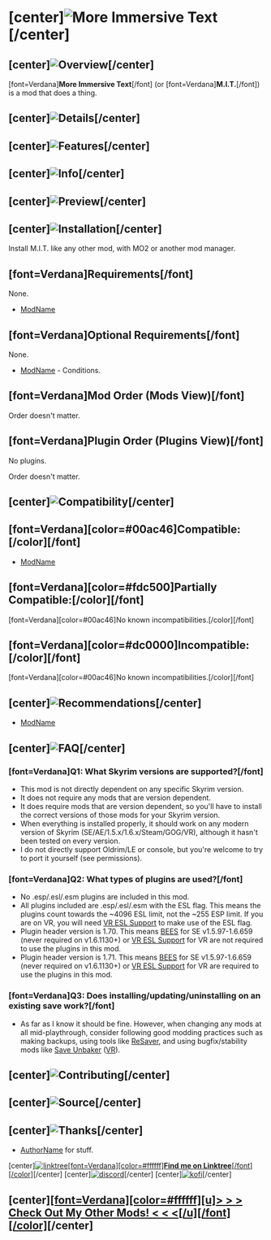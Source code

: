# \[center\]![More Immersive Text](https://raw.githubusercontent.com/GroundAura/More-Immersive-Text/main/docs/images/brand/Title.png)\[/center\]

## \[center\]![Overview](https://raw.githubusercontent.com/GroundAura/More-Immersive-Text/main/docs/images/banners/Overview.png)\[/center\]

\[font=Verdana\]**More Immersive Text**\[/font\] (or \[font=Verdana\]**M.I.T.**\[/font\]) is a mod that does a thing.

## \[center\]![Details](https://raw.githubusercontent.com/GroundAura/More-Immersive-Text/main/docs/images/banners/Details.png)\[/center\]

## \[center\]![Features](https://raw.githubusercontent.com/GroundAura/More-Immersive-Text/main/docs/images/banners/Features.png)\[/center\]

## \[center\]![Info](https://raw.githubusercontent.com/GroundAura/More-Immersive-Text/main/docs/images/banners/Info.png)\[/center\]

## \[center\]![Preview](https://raw.githubusercontent.com/GroundAura/More-Immersive-Text/main/docs/images/banners/Preview.png)\[/center\]

## \[center\]![Installation](https://raw.githubusercontent.com/GroundAura/More-Immersive-Text/main/docs/images/banners/Installation.png)\[/center\]

Install M.I.T. like any other mod, with MO2 or another mod manager.

## \[font=Verdana\]**Requirements**\[/font\]

None.

- [ModName]()

## \[font=Verdana\]**Optional Requirements**\[/font\]

None.

- [ModName]() - Conditions.

## \[font=Verdana\]**Mod Order (Mods View)**\[/font\]

Order doesn't matter.

## \[font=Verdana\]**Plugin Order (Plugins View)**\[/font\]

No plugins.

Order doesn't matter.

## \[center\]![Compatibility](https://raw.githubusercontent.com/GroundAura/More-Immersive-Text/main/docs/images/banners/Compatibility.png)\[/center\]

## \[font=Verdana\]\[color=#00ac46\]**Compatible:**\[/color\]\[/font\]

- [ModName]()

## \[font=Verdana\]\[color=#fdc500\]**Partially Compatible:**\[/color\]\[/font\]

\[font=Verdana\]\[color=#00ac46\]No known incompatibilities.\[/color\]\[/font\]

## \[font=Verdana\]\[color=#dc0000\]**Incompatible:**\[/color\]\[/font\]

\[font=Verdana\]\[color=#00ac46\]No known incompatibilities.\[/color\]\[/font\]

## \[center\]![Recommendations](https://raw.githubusercontent.com/GroundAura/More-Immersive-Text/main/docs/images/banners/Recommendations.png)\[/center\]

- [ModName]()

## \[center\]![FAQ](https://raw.githubusercontent.com/GroundAura/More-Immersive-Text/main/docs/images/banners/FAQ.png)\[/center\]

### **\[font=Verdana\]Q1: What Skyrim versions are supported?\[/font\]**

- This mod is not directly dependent on any specific Skyrim version.
- It does not require any mods that are version dependent.
- It does require mods that are version dependent, so you'll have to install the correct versions of those mods for your Skyrim version.
- When everything is installed properly, it should work on any modern version of Skyrim (SE/AE/1.5.x/1.6.x/Steam/GOG/VR), although it hasn't been tested on every version.
- I do not directly support Oldrim/LE or console, but you're welcome to try to port it yourself (see permissions).

### **\[font=Verdana\]Q2: What types of plugins are used?\[/font\]**

- No .esp/.esl/.esm plugins are included in this mod.
- All plugins included are .esp/.esl/.esm with the ESL flag. This means the plugins count towards the ~4096 ESL limit, not the ~255 ESP limit. If you are on VR, you will need [VR ESL Support](https://www.nexusmods.com/skyrimspecialedition/mods/106712/) to make use of the ESL flag.
- Plugin header version is 1.70. This means [BEES](https://www.nexusmods.com/skyrimspecialedition/mods/106441) for SE v1.5.97-1.6.659 (never required on v1.6.1130+) or [VR ESL Support](https://www.nexusmods.com/skyrimspecialedition/mods/106712/) for VR are not required to use the plugins in this mod.
- Plugin header version is 1.71. This means [BEES](https://www.nexusmods.com/skyrimspecialedition/mods/106441) for SE v1.5.97-1.6.659 (never required on v1.6.1130+) or [VR ESL Support](https://www.nexusmods.com/skyrimspecialedition/mods/106712/) for VR are required to use the plugins in this mod.

### **\[font=Verdana\]Q3: Does installing/updating/uninstalling on an existing save work?\[/font\]**

- As far as I know it should be fine. However, when changing any mods at all mid-playthrough, consider following good modding practices such as making backups, using tools like [ReSaver](https://www.nexusmods.com/skyrimspecialedition/mods/5031), and using bugfix/stability mods like [Save Unbaker](https://www.nexusmods.com/skyrimspecialedition/mods/85565) ([VR](https://www.nexusmods.com/skyrimspecialedition/mods/86265)).

## \[center\]![Contributing](https://raw.githubusercontent.com/GroundAura/More-Immersive-Text/main/docs/images/banners/Contributing.png)\[/center\]

## \[center\]![Source](https://raw.githubusercontent.com/GroundAura/More-Immersive-Text/main/docs/images/banners/Source.png)\[/center\]

## \[center\]![Thanks](https://raw.githubusercontent.com/GroundAura/More-Immersive-Text/main/docs/images/banners/Thanks.png)\[/center\]

- [AuthorName](https://www.nexusmods.com/users/) for stuff.

\[center\][![linktree](https://i.imgur.com/jOQE4n8.png)](https://linktr.ee/groundaura)[\[font=Verdana\]\[color=#ffffff\]**Find me on Linktree**\[/font\]\[/color\]](https://linktr.ee/groundaura)\[/center\]
\[center\][![discord](https://github.com/doodlum/nexusmods-widgets/blob/main/Discord_40px.png?raw=true)](https://discord.gg/zft8DmbfKv)\[/center\]
\[center\][![kofi](https://github.com/doodlum/nexusmods-widgets/blob/main/Ko-fi_40px_60fps.png?raw=true)](https://ko-fi.com/groundaura)\[/center\]

## \[center\][\[font=Verdana\]\[color=#ffffff\]\[u\]**> > > Check Out My Other Mods! < < <**\[/u\]\[/font\]\[/color\]](https://www.nexusmods.com/users/97658973?tab=user+files)\[/center\]
